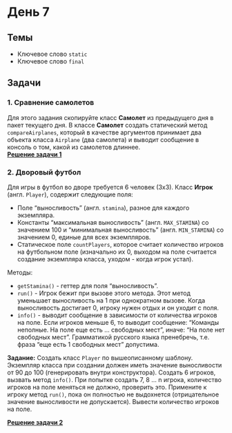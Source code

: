 # День 7

## Темы
- Ключевое слово `static`
- Ключевое слово `final`

## Задачи

### 1. Сравнение самолетов
Для этого задания скопируйте класс **Самолет** из предыдущего дня в пакет текущего дня.
В классе **Самолет** создать статический метод `compareAirplanes`, который в качестве аргументов принимает два объекта класса `Airplane` (два самолета) и выводит сообщение в консоль о том, какой из самолетов длиннее.  
**[Решение задачи 1](task_01/Solution.java)**

### 2. Дворовый футбол
Для игры в футбол во дворе требуется 6 человек (3х3). Класс **Игрок** (англ. `Player`), содержит следующие поля:
- Поле “выносливость” (англ. `stamina`), разное для каждого экземпляра.
- Константы “максимальная выносливость” (англ. `MAX_STAMINA`) со значением 100 и “минимальная выносливость” (англ. `MIN_STAMINA`) со значением 0, единые для всех экземпляров.
- Статическое поле `countPlayers`, которое считает количество игроков на футбольном поле (изначально их 0, выходом на поле считается создание экземпляра класса, уходом - когда игрок устал).

Методы:
- `getStamina()` - геттер для поля “выносливость”.
- `run()` - Игрок бежит при вызове этого метода. Этот метод уменьшает выносливость на 1 при однократном вызове. Когда выносливость достигает 0, игроку нужен отдых и он уходит с поля.
- `info()` - выводит сообщение в зависимости от количества игроков на поле. Если игроков меньше 6, то выводит сообщение: “Команды неполные. На поле еще есть ... свободных мест”, иначе: “На поле нет свободных мест”. Грамматикой русского языка пренебречь, т.е. фраза “еще есть 1 свободных мест” допустима.

**Задание:** Создать класс `Player` по вышеописанному шаблону. Экземпляр класса при создании должен иметь значение выносливости от 90 до 100 (генерировать внутри конструктора). Создать 6 игроков, вызвать метод `info()`. При попытке создать 7, 8 ... n игрока, количество игроков на поле меняться не должно, проверить это. Примените к игроку метод `run()`, пока он полностью не выдохнется (отрицательное значение выносливости не допускается). Вывести количество игроков на поле.

**[Решение задачи 2](task_02/Solution.java)**
